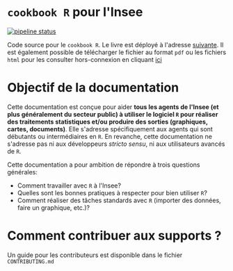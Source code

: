 # `cookbook R` pour l'Insee 

<!-- badges: start -->
[![pipeline status](https://gitlab.com/linogaliana/documentationR/badges/master/pipeline.svg)](https://gitlab.com/linogaliana/documentationR/-/commits/master)
<!-- badges: end -->

 
Code source pour le `cookbook R`. Le livre est déployé à l'adresse [suivante](https://linogaliana.gitlab.io/documentationR/index.html). Il est également possible de télécharger le fichier au format `pdf` ou les  fichiers `html` pour les consulter hors-connexion en cliquant [ici](https://gitlab.com/linogaliana/documentationR/-/jobs/artifacts/master/download?job=buildbookdown)


# Objectif de la documentation

Cette documentation est conçue pour aider **tous les agents de l'Insee (et plus généralement du secteur public) à utiliser le logiciel `R` pour réaliser des traitements statistiques et/ou produire des sorties (graphiques, cartes, documents)**. Elle s'adresse spécifiquement aux agents qui sont débutants ou intermédiaires en `R`. En revanche, cette documentation ne s'adresse pas ni aux développeurs *stricto sensu*, ni aux utilisateurs avancés de `R`.

Cette documentation a pour ambition de répondre à trois questions générales:

* Comment travailler avec `R` à l'Insee?
* Quelles sont les bonnes pratiques à respecter pour bien utiliser `R`?
* Comment réaliser des tâches standards avec `R` (importer des données, faire un graphique, etc.)?

# Comment contribuer aux supports ?

Un guide pour les contributeurs est disponible dans le fichier `CONTRIBUTING.md`